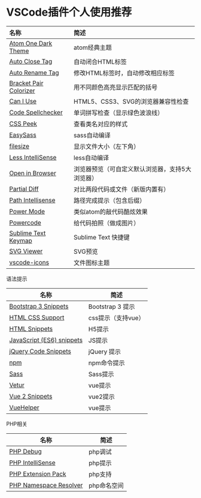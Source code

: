 # VSCode插件个人使用推荐

| 名称                                       | 简述                       |
| :--------------------------------------- | :----------------------- |
| [Atom One Dark Theme](https://marketplace.visualstudio.com/items?itemName=akamud.vscode-theme-onedark) | atom经典主题                 |
| [Auto Close Tag](https://marketplace.visualstudio.com/items?itemName=formulahendry.auto-close-tag) | 自动闭合HTML标签               |
| [Auto Rename Tag](https://marketplace.visualstudio.com/items?itemName=formulahendry.auto-rename-tag) | 修改HTML标签时，自动修改相应标签       |
| [Bracket Pair Colorizer](https://marketplace.visualstudio.com/items?itemName=CoenraadS.bracket-pair-colorizer) | 用不同颜色高亮显示匹配的括号           |
| [Can I Use](https://marketplace.visualstudio.com/items?itemName=akamud.vscode-caniuse) | HTML5、CSS3、SVG的浏览器兼容性检查  |
| [Code Spellchecker](https://marketplace.visualstudio.com/items?itemName=streetsidesoftware.code-spell-checker) | 单词拼写检查（显示绿色波浪线）          |
| [CSS Peek](https://marketplace.visualstudio.com/items?itemName=pranaygp.vscode-css-peek) | 查看类名对应的样式                |
| [EasySass](https://marketplace.visualstudio.com/items?itemName=spook.easysass) | sass自动编译                 |
| [filesize](https://marketplace.visualstudio.com/items?itemName=mkxml.vscode-filesize) | 显示文件大小（左下角）              |
| [Less IntelliSense](https://marketplace.visualstudio.com/items?itemName=mrmlnc.vscode-less) | less自动编译                 |
| [Open in Browser](https://marketplace.visualstudio.com/items?itemName=techer.open-in-browser) | 浏览器预览（可自定义默认浏览器，支持5大浏览器） |
| [Partial Diff](https://marketplace.visualstudio.com/items?itemName=ryu1kn.partial-diff) | 对比两段代码或文件（新版内置有）         |
| [Path Intellisense](https://marketplace.visualstudio.com/items?itemName=christian-kohler.path-intellisense) | 路径完成提示（包含后缀）             |
| [Power Mode](https://marketplace.visualstudio.com/items?itemName=hoovercj.vscode-power-mode) | 类似atom的敲代码酷炫效果           |
| [Powercode](https://marketplace.visualstudio.com/items?itemName=pnp.polacode) | 给代码拍照（做成图片）              |
| [Sublime Text Keymap](https://marketplace.visualstudio.com/items?itemName=ms-vscode.sublime-keybindings) | Sublime Text 快捷键         |
| [SVG Viewer](https://marketplace.visualstudio.com/items?itemName=cssho.vscode-svgviewer) | SVG预览                    |
| [vscode-icons](https://marketplace.visualstudio.com/items?itemName=robertohuertasm.vscode-icons) | 文件图标主题                   |

语法提示

| 名称                                       | 简述             |
| ---------------------------------------- | -------------- |
| [Bootstrap 3 Snippets](https://marketplace.visualstudio.com/items?itemName=wcwhitehead.bootstrap-3-snippets) | Bootstrap 3 提示 |
| [HTML CSS Support](https://marketplace.visualstudio.com/items?itemName=ecmel.vscode-html-css) | css提示（支持vue）   |
| [HTML Snippets](https://marketplace.visualstudio.com/items?itemName=abusaidm.html-snippets) | H5提示           |
| [JavaScript (ES6) snippets](https://marketplace.visualstudio.com/items?itemName=xabikos.javascriptsnippets) | JS提示           |
| [jQuery Code Snippets](https://marketplace.visualstudio.com/items?itemName=donjayamanne.jquerysnippets) | jQuery 提示      |
| [npm](https://marketplace.visualstudio.com/items?itemName=eg2.vscode-npm-script) | npm命令提示        |
| [Sass](https://marketplace.visualstudio.com/items?itemName=robinbentley.sass-indented) | Sass提示         |
| [Vetur](https://marketplace.visualstudio.com/items?itemName=robertohuertasm.octref.vetur) | vue提示          |
| [Vue 2 Snippets](https://marketplace.visualstudio.com/items?itemName=hollowtree.vue-snippets) | vue2提示         |
| [VueHelper](https://marketplace.visualstudio.com/items?itemName=oysun.vuehelper) | vue提示          |

PHP相关

| 名称                                       | 简述      |
| ---------------------------------------- | ------- |
| [PHP Debug](https://marketplace.visualstudio.com/items?itemName=felixfbecker.php-debug) | php调试   |
| [PHP IntelliSense](https://marketplace.visualstudio.com/items?itemName=felixfbecker.php-intellisense) | php提示   |
| [PHP Extension Pack](https://marketplace.visualstudio.com/items?itemName=felixfbecker.php-pack) | php支持   |
| [PHP Namespace Resolver](https://marketplace.visualstudio.com/items?itemName=MehediDracula.php-namespace-resolver) | php命名空间 |